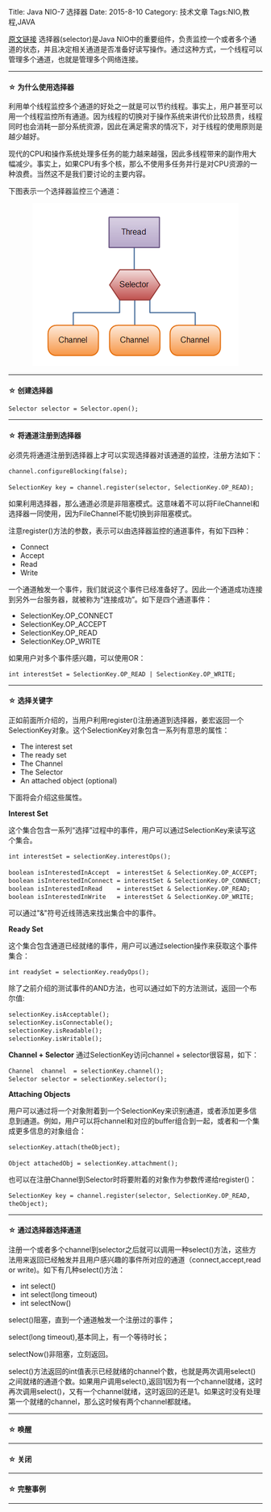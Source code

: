 Title: Java NIO-7 选择器
Date: 2015-8-10 
Category: 技术文章
Tags:NIO,教程,JAVA

<a href=“http://tutorials.jenkov.com/java-nio/selectors.html”>原文链接</a>
选择器(selector)是Java NIO中的重要组件，负责监控一个或者多个通道的状态，并且决定相关通道是否准备好读写操作。通过这种方式，一个线程可以管理多个通道，也就是管理多个网络连接。
<hr>

<h4>&#9734;&nbsp;为什么使用选择器</h4>

利用单个线程监控多个通道的好处之一就是可以节约线程。事实上，用户甚至可以用一个线程监控所有通道。因为线程的切换对于操作系统来讲代价比较昂贵，线程同时也会消耗一部分系统资源，因此在满足需求的情况下，对于线程的使用原则是越少越好。

现代的CPU和操作系统处理多任务的能力越来越强，因此多线程带来的副作用大幅减少。事实上，如果CPU有多个核，那么不使用多任务并行是对CPU资源的一种浪费。当然这不是我们要讨论的主要内容。

下图表示一个选择器监控三个通道：

<p align="center">
	<img class=embeded-img src="./images/overview-selectors.png">
</p>

<hr>

<h4>&#9734;&nbsp;创建选择器</h4>


	Selector selector = Selector.open();

<hr>

<h4>&#9734;&nbsp;将通道注册到选择器</h4>

必须先将通道注册到选择器上才可以实现选择器对该通道的监控，注册方法如下：

	channel.configureBlocking(false);

	SelectionKey key = channel.register(selector, SelectionKey.OP_READ);
    
如果利用选择器，那么通道必须是非阻塞模式。这意味着不可以将FileChannel和选择器一同使用，因为FileChannel不能切换到非阻塞模式。

注意register()方法的参数，表示可以由选择器监控的通道事件，有如下四种：

+	Connect
+	Accept
+	Read
+	Write	

一个通道触发一个事件，我们就说这个事件已经准备好了。因此一个通道成功连接到另外一台服务器，就被称为“连接成功”。如下是四个通道事件：

+	SelectionKey.OP_CONNECT
+	SelectionKey.OP_ACCEPT
+	SelectionKey.OP_READ
+	SelectionKey.OP_WRITE

如果用户对多个事件感兴趣，可以使用OR：

	int interestSet = SelectionKey.OP_READ | SelectionKey.OP_WRITE; 
    
<hr>
<h4>&#9734;&nbsp;选择关键字</h4>

正如前面所介绍的，当用户利用register()注册通道到选择器，姜宏返回一个SelectionKey对象。这个SelectionKey对象包含一系列有意思的属性：

+	The interest set
+	The ready set
+	The Channel
+	The Selector
+	An attached object (optional)

下面将会介绍这些属性。

**Interest Set**

这个集合包含一系列“选择”过程中的事件，用户可以通过SelectionKey来读写这个集合。
```
int interestSet = selectionKey.interestOps();

boolean isInterestedInAccept  = interestSet & SelectionKey.OP_ACCEPT;
boolean isInterestedInConnect = interestSet & SelectionKey.OP_CONNECT;
boolean isInterestedInRead    = interestSet & SelectionKey.OP_READ;
boolean isInterestedInWrite   = interestSet & SelectionKey.OP_WRITE; 
```
可以通过"&"符号近线筛选来找出集合中的事件。

**Ready Set**

这个集合包含通道已经就绪的事件，用户可以通过selection操作来获取这个事件集合：

	int readySet = selectionKey.readyOps();
    
除了之前介绍的测试事件的AND方法，也可以通过如下的方法测试，返回一个布尔值:

```
selectionKey.isAcceptable();
selectionKey.isConnectable();
selectionKey.isReadable();
selectionKey.isWritable();
```

**Channel + Selector**
通过SelectionKey访问channel + selector很容易，如下：
	
    Channel  channel  = selectionKey.channel();
	Selector selector = selectionKey.selector(); 

**Attaching Objects**

用户可以通过将一个对象附着到一个SelectionKey来识别通道，或者添加更多信息到通道。例如，用户可以将channel和对应的buffer组合到一起，或者和一个集成更多信息的对象组合：

	selectionKey.attach(theObject);

	Object attachedObj = selectionKey.attachment();
    
也可以在注册Channel到Selector时将要附着的对象作为参数传递给register()：
	
    SelectionKey key = channel.register(selector, SelectionKey.OP_READ, theObject);
    
<hr>

<h4>&#9734;&nbsp;通过选择器选择通道</h4>

注册一个或者多个channel到selector之后就可以调用一种select()方法，这些方法用来返回已经触发并且用户感兴趣的事件所对应的通道（connect,accept,read or write)。如下有几种select()方法：

+	int select()
+	int select(long timeout)
+	int selectNow()

select()阻塞，直到一个通道触发一个注册过的事件；

select(long timeout),基本同上，有一个等待时长；

selectNow()非阻塞，立刻返回。

select()方法返回的int值表示已经就绪的channel个数，也就是两次调用select()之间就绪的通道个数。如果用户调用select(),返回1因为有一个channel就绪，这时再次调用select()，又有一个channel就绪，这时返回的还是1。如果这时没有处理第一个就绪的channel，那么这时候有两个channel都就绪。


<hr>

<h4>&#9734;&nbsp;唤醒</h4>


<hr>
<h4>&#9734;&nbsp;关闭</h4>


<hr>

<h4>&#9734;&nbsp;完整事例</h4>


<hr>

